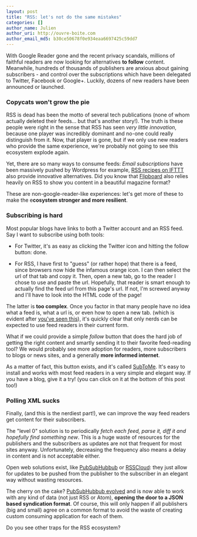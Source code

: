 ```yaml
---
layout: post
title: "RSS: let's not do the same mistakes"
categories: []
author_name: Julien
author_uri: http://ouvre-boite.com
author_email_md5: b30ce50678f0e934eaa6697425c59dd7
---
```



With Google Reader gone and the recent privacy scandals, millions of faithful readers are now looking for alternatives **to follow** content. Meanwhile, hundreds of thousands of publishers are anxious about gaining subscribers - and control over the subscriptions which have been delegated to Twitter, Facebook or Google+. Luckily, dozens of new readers have been announced or launched.


### Copycats won't grow the pie

RSS is dead has been the motto of several tech publications (none of whom actually deleted their feeds... but that's another story!). The truth is these people were right in the sense that RSS has seen *very little innovation*, because one player was incredibly dominant and no-one could really distinguish from it. Now, that player is gone, but if we only use new readers who provide the same experience, we're probably not going to see this ecosystem explode again.

Yet, there are so many ways to consume feeds: *Email subscriptions* have been massively pushed by Wordpress for example, [RSS recipes on IFTTT](https://ifttt.com/recipes/search?q=RSS) also provide innovative alternatives. Did you know that [Flipboard](https://flipboard.com/) also relies heavily on RSS to show you content in a beautiful magazine format?

These are non-google-reader-like experiences: let's get more of these to make the e**cosystem stronger and more resilient**.

### Subscribing is hard

Most popular blogs have links to both a Twitter account and an RSS feed. Say I want to subscribe using both tools:

* For Twitter, it's as easy as clicking the Twitter icon and hitting the follow button: done.

* For RSS, I have first to "guess" (or rather hope) that there is a feed, since browsers now hide the infamous orange icon. I can then select the url of that tab and copy it. Then, open a new tab, go to the reader I chose to use and paste the url. Hopefully, that reader is smart enough to actually find the feed url from this page's url. If not, I'm screwed anyway and I'll have to look into the HTML code of the page! 


The latter is **too complex**. Once you factor in that many people have no idea what a feed is, what a url is, or even how to open a new tab. (which is evident after [you've seen this](http://www.youtube.com/watch?v=o4MwTvtyrUQ)), it's quickly clear that only nerds can be expected to use feed readers in their current form.

What if we could provide a simple *follow* button that does the hard job of getting the right content and smartly sending it to their favorite feed-reading tool? We would probably see more adoption for readers, more subscribers to blogs or news sites, and a generally **more informed internet**.

As a matter of fact, this button exists, and it's called [SubToMe](https://www.subtome.com/#/). It's easy to install and works with most feed readers in a very simple and elegant way. If you have a blog, give it a try! (you can click on it at the bottom of this post too!)

### Polling XML sucks

Finally, (and this is the nerdiest part!), we can improve the way feed readers get content for their subscribers. 

The "level 0" solution is to periodically *fetch each feed, parse it, diff it and hopefully find something new*. This is a huge waste of resources for the publishers and the subscribers as updates are not that frequent for most sites anyway. Unfortunately, decreasing the frequency also means a delay in content and is not acceptable either.

Open web solutions exist, like [PubSubHubbub](http://en.wikipedia.org/wiki/PubSubHubbub) or [RSSCloud](https://en.wikipedia.org/wiki/RSS_Cloud): they just allow for updates to be pushed from the publisher to the subscriber in an elegant way without wasting resources.

The cherry on the cake? [PubSubHubbub evolved](http://blog.superfeedr.com/pubsubhubbub-0-4/) and is now able to work with any kind of data (not just RSS or Atom), **opening the door to a JSON based syndication format**. Of course, this will only happen if all publishers (big and small) agree on a common format to avoid the waste of creating custom consuming application for each of them.

Do you see other traps for the RSS ecosystem?

